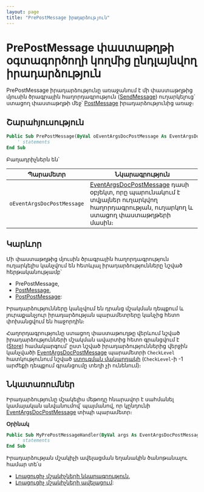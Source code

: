```yaml
---
layout: page
title: "PrePostMessage իրադարձություն"
---
```


# PrePostMessage փաստաթղթի օգտագործողի կողմից ընդլայնվող իրադարձություն

PrePostMessage իրադարձությունը առաջանում է մի փաստաթղթից մյուսին ծրագրային հաղորդագրություն ([SendMessage](../../Functions/ASDOC/SendMessage.md)) ուղարկելուց` ստացող փաստաթղթի մեջ՝ [PostMessage](../PostMessage.md) իրադարձությունից առաջ։

## Շարահյուսություն

``` vb
Public Sub PrePostMessage(ByVal oEventArgsDocPostMessage As EventArgsDocPostMessage)
    ' statements
End Sub
```

Բաղադրիչներն են՝

|Պարամետր|Նկարագրություն|
|--|--|
|`oEventArgsDocPostMessage`| [EventArgsDocPostMessage](../UserDefinedHandlers.md#eventargsdocpostmessage-class) դասի օբյեկտ, որը պարունակում է տվյալներ ուղարկվող հաղորդագրության, ուղարկող և ստացող փաստաթղթերի մասին։|

## Կարևոր 

Մի փաստաթղթից մյուսին ծրագրային հաղորդագրություն ուղարկելիս կանչվում են հետևյալ իրադարձությունները նշված հերթականությամբ՝
* PrePostMessage,
* [PostMessage](../PostMessage.md),
* [PostPostMessage](PostPostMessage.md):

Իրադարձությունները կանչվում են դրանց մշակման դեպքում և յուրաքանչյուր իրադարձության պարամետրերը կանչից հետո փոխանցվում են հաջորդին։

Հաղորդագրությունը ստացող փաստաթուղթը վերևում նշված իրադարձությունների մշակման ավարտից հետո գրանցվում է ([Store](../../Functions/ASDOC/Store.md)) համակարգում՝ ըստ նշված իրադարձություններից վերջին կանչվածի [EventArgsDocPostMessage](../UserDefinedHandlers.md#eventargsdocpostmessage-class) պարամետրի `CheckLevel` հատկությունում նշված [ստուգման մակարդակի](../../Functions/ASDOC/DocCheckLevel.md) (`CheckLevel`-ի -1 արժեքի դեպքում գրանցումը տեղի չի ունենում)։ 

## Նկատառումներ

Իրադարձությունը մշակելիս մեթոդը հնարավոր է սահմանել կամայական անվանումով՝ պայմանով, որ կընդունի [EventArgsDocPostMessage](../UserDefinedHandlers.md#eventargsdocpostmessage-class) տիպի պարամետր։

**Օրինակ**

``` vb
Public Sub MyPrePostMessageHandler(ByVal args As EventArgsDocPostMessage) 
    ' statements
End Sub
```

Իրադարձության մշակիչի ավելացման եղանակին ծանոթանալու համար տե՛ս 
* [Լրացուցիչ մշակիչների նկարագրություն](../UserDefinedHandlers.md),
* [Լրացուցիչ մշակիչների ավելացում](../UserDefinedHandlers.md#մշակիչների-գրանցում):
